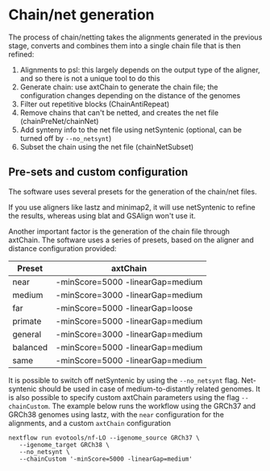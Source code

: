 # Chain/net generation
The process of chain/netting takes the alignments generated in the previous stage, converts and combines them into a single chain file that is then refined:
1. Alignments to psl: this largely depends on the output type of the aligner, and so there is not a unique tool to do this
2. Generate chain: use axtChain to generate the chain file; the configuration changes depending on the distance of the genomes 
2. Filter out repetitive blocks (ChainAntiRepeat)
3. Remove chains that can't be netted, and creates the net file (chainPreNet/chainNet)
4. Add synteny info to the net file using netSyntenic (optional, can be turned off by `--no_netsynt`)
5. Subset the chain using the net file (chainNetSubset)

## Pre-sets and custom configuration
The software uses several presets for the generation of the chain/net files. 

If you use aligners like lastz and minimap2, it will use netSyntenic to refine the results, whereas using blat and GSAlign won't use it. 

Another important factor is the generation of the chain file through axtChain. The software uses a series of presets, based on the aligner and distance configuration provided:


|       Preset      |   axtChain    |
|-------------------|---------------|
|       near        | -minScore=5000 -linearGap=medium |
|       medium      | -minScore=3000 -linearGap=medium |
|       far         | -minScore=5000 -linearGap=loose |
|      primate      | -minScore=5000 -linearGap=medium |
|      general      | -minScore=3000 -linearGap=medium |
|       balanced    | -minScore=5000 -linearGap=medium    |
|       same        | -minScore=5000 -linearGap=medium |

It is possible to switch off netSyntenic by using the `--no_netsynt` flag. 
Net-syntenic should be used in case of medium-to-distantly related genomes.
It is also possible to specify custom axtChain parameters using the flag `--chainCustom`.
The example below runs the workflow using the GRCh37 and GRCh38 genomes using lastz, with the `near` configuration for the alignments, and a custom
`axtChain` configuration   
```
nextflow run evotools/nf-LO --igenome_source GRCh37 \
   --igenome_target GRCh38 \
   --no_netsynt \
   --chainCustom '-minScore=5000 -linearGap=medium'
```  
